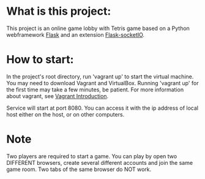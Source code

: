 # What is this project:
This project is an online game lobby with Tetris game based on a Python webframework [Flask](http://flask.pocoo.org/) and an extension [Flask-socketIO](https://flask-socketio.readthedocs.io/en/latest/). 

# How to start:
In the project's root directory, run 'vagrant up' to start the virtual machine. You may need to download Vagrant and VirtualBox. Running 'vagrant up' for the first time may take a few minutes, be patient. For more information about vagrant, see [Vagrant Introduction](https://www.vagrantup.com/intro/index.html).  

Service will start at port 8080. You can access it with the ip address of local host either on the host, or on other computers.  

# Note
Two players are required to start a game. You can play by open two DIFFERENT browsers, create several different accounts and join the same game room. Two tabs of the same browser do NOT work.

